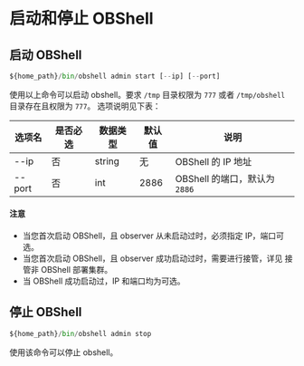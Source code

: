 # 启动和停止 OBShell

## 启动 OBShell

```python
${home_path}/bin/obshell admin start [--ip] [--port]
```

使用以上命令可以启动 obshell。要求 `/tmp` 目录权限为 `777` 或者 `/tmp/obshell` 目录存在且权限为 `777`。
选项说明见下表：

| 选项名 | 是否必选 | 数据类型 | 默认值 | 说明 |
| --- | --- | --- | --- | --- |
| --ip | 否 | string | 无 | OBShell 的 IP 地址 |
| --port | 否 | int | 2886 | OBShell 的端口，默认为 `2886` |

<main id="notice" type='notice'>
<h4>注意</h4>
<ul>
<li>当您首次启动 OBShell，且 observer 从未启动过时，必须指定 IP，端口可选。</li>
<li>当您首次启动 OBShell，且 observer 成功启动过时，需要进行接管，详见 接管非 OBShell 部署集群。</li>
<li>当 OBShell 成功启动过，IP 和端口均为可选。</li>
</ul>
</main>

## 停止 OBShell

```python
${home_path}/bin/obshell admin stop
```

使用该命令可以停止 obshell。
